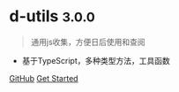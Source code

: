 # d-utils <small>3.0.0</small>

> 通用js收集，方便日后使用和查阅

* 基于TypeScript，多种类型方法，工具函数

[GitHub](https://github.com/IFmiss/d-utils)
[Get Started](/other/_about.md)
